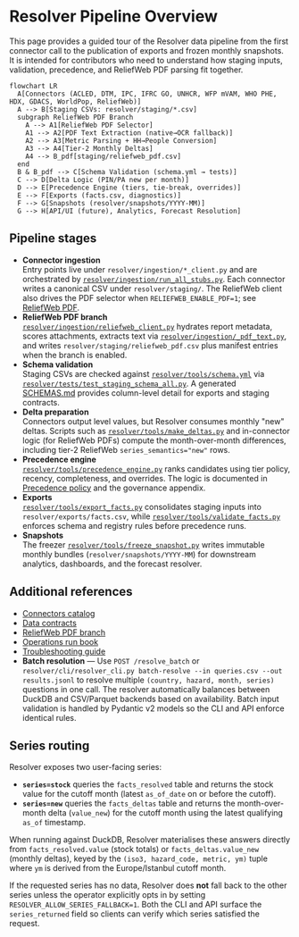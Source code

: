 # Resolver Pipeline Overview

This page provides a guided tour of the Resolver data pipeline from the first connector call to the publication of exports and frozen monthly snapshots. It is intended for contributors who need to understand how staging inputs, validation, precedence, and ReliefWeb PDF parsing fit together.

```mermaid
flowchart LR
  A[Connectors (ACLED, DTM, IPC, IFRC GO, UNHCR, WFP mVAM, WHO PHE, HDX, GDACS, WorldPop, ReliefWeb)]
  A --> B[Staging CSVs: resolver/staging/*.csv]
  subgraph ReliefWeb PDF Branch
    A --> A1[ReliefWeb PDF Selector]
    A1 --> A2[PDF Text Extraction (native→OCR fallback)]
    A2 --> A3[Metric Parsing + HH→People Conversion]
    A3 --> A4[Tier-2 Monthly Deltas]
    A4 --> B_pdf[staging/reliefweb_pdf.csv]
  end
  B & B_pdf --> C[Schema Validation (schema.yml → tests)]
  C --> D[Delta Logic (PIN/PA new per month)]
  D --> E[Precedence Engine (tiers, tie-break, overrides)]
  E --> F[Exports (facts.csv, diagnostics)]
  F --> G[Snapshots (resolver/snapshots/YYYY-MM)]
  G --> H[API/UI (future), Analytics, Forecast Resolution]
```

## Pipeline stages

- **Connector ingestion**  
  Entry points live under `resolver/ingestion/*_client.py` and are orchestrated by [`resolver/ingestion/run_all_stubs.py`](../ingestion/run_all_stubs.py). Each connector writes a canonical CSV under `resolver/staging/`. The ReliefWeb client also drives the PDF selector when `RELIEFWEB_ENABLE_PDF=1`; see [ReliefWeb PDF](reliefweb_pdf.md).
- **ReliefWeb PDF branch**  
  [`resolver/ingestion/reliefweb_client.py`](../ingestion/reliefweb_client.py) hydrates report metadata, scores attachments, extracts text via [`resolver/ingestion/_pdf_text.py`](../ingestion/_pdf_text.py), and writes `resolver/staging/reliefweb_pdf.csv` plus manifest entries when the branch is enabled.
- **Schema validation**  
  Staging CSVs are checked against [`resolver/tools/schema.yml`](../tools/schema.yml) via [`resolver/tests/test_staging_schema_all.py`](../tests/test_staging_schema_all.py). A generated [SCHEMAS.md](../../SCHEMAS.md) provides column-level detail for exports and staging contracts.
- **Delta preparation**  
  Connectors output level values, but Resolver consumes monthly "new" deltas. Scripts such as [`resolver/tools/make_deltas.py`](../tools/make_deltas.py) and in-connector logic (for ReliefWeb PDFs) compute the month-over-month differences, including tier-2 ReliefWeb `series_semantics="new"` rows.
- **Precedence engine**  
  [`resolver/tools/precedence_engine.py`](../tools/precedence_engine.py) ranks candidates using tier policy, recency, completeness, and overrides. The logic is documented in [Precedence policy](precedence.md) and the governance appendix.
- **Exports**  
  [`resolver/tools/export_facts.py`](../tools/export_facts.py) consolidates staging inputs into `resolver/exports/facts.csv`, while [`resolver/tools/validate_facts.py`](../tools/validate_facts.py) enforces schema and registry rules before precedence runs.
- **Snapshots**  
  The freezer [`resolver/tools/freeze_snapshot.py`](../tools/freeze_snapshot.py) writes immutable monthly bundles (`resolver/snapshots/YYYY-MM`) for downstream analytics, dashboards, and the forecast resolver.

## Additional references

- [Connectors catalog](connectors_catalog.md)
- [Data contracts](data_contracts.md)
- [ReliefWeb PDF branch](reliefweb_pdf.md)
- [Operations run book](operations.md)
- [Troubleshooting guide](troubleshooting.md)
- **Batch resolution** — Use `POST /resolve_batch` or `resolver/cli/resolver_cli.py batch-resolve --in queries.csv --out results.jsonl` to resolve multiple `(country, hazard, month, series)` questions in one call. The resolver automatically balances between DuckDB and CSV/Parquet backends based on availability. Batch input validation is handled by Pydantic v2 models so the CLI and API enforce identical rules.

## Series routing

Resolver exposes two user-facing series:

- **`series=stock`** queries the `facts_resolved` table and returns the stock value for the cutoff month (latest `as_of_date` on or before the cutoff).
- **`series=new`** queries the `facts_deltas` table and returns the month-over-month delta (`value_new`) for the cutoff month using the latest qualifying `as_of` timestamp.

When running against DuckDB, Resolver materialises these answers directly from `facts_resolved.value` (stock totals) or `facts_deltas.value_new` (monthly deltas), keyed by the `(iso3, hazard_code, metric, ym)` tuple where `ym` is derived from the Europe/Istanbul cutoff month.

If the requested series has no data, Resolver does **not** fall back to the other series unless the operator explicitly opts in by setting `RESOLVER_ALLOW_SERIES_FALLBACK=1`. Both the CLI and API surface the `series_returned` field so clients can verify which series satisfied the request.
